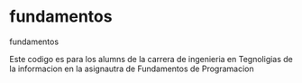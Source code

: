# fundamentos
fundamentos

Este codigo es para los alumns de la carrera de ingenieria
en Tegnoligias de la informacion en la asignautra de Fundamentos
de Programacion